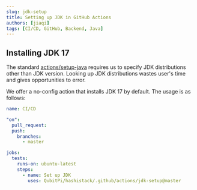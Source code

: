 ```yaml
---
slug: jdk-setup
title: Setting up JDK in GitHub Actions
authors: [jiaqi]
tags: [CI/CD, GitHub, Backend, Java]
---
```


Installing JDK 17
-----------------

The standard [actions/setup-java](https://github.com/actions/setup-java) requires us to specify JDK distributions other
than JDK version. Looking up JDK distributions wastes user's time and gives opportunities to error.

We offer a no-config action that installs JDK 17 by default. The usage is as follows:

```yaml
name: CI/CD

"on":
  pull_request:
  push:
    branches:
      - master

jobs:
  tests:
    runs-on: ubuntu-latest
    steps:
      - name: Set up JDK
        uses: QubitPi/hashistack/.github/actions/jdk-setup@master
```
